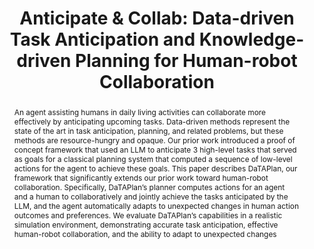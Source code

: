 ---
layout: project-page-new
title: "Anticipate & Collab: Data-driven Task Anticipation and Knowledge-driven Planning for Human-robot Collaboration"
authors:
  - name: Shivam Singh∗
    sup: 1
  - name: Karthik Swaminathan∗
    sup: 1
  - name: Raghav Arora*
    sup: 1
  - name: Ramandeep Singh
    sup: 1
  - name: Ahana Dutta
    sup: 1
  - name: Dipanjan Das
    sup: 2
  - name: Snehasis Banerjee
    sup: 2
  - name: Mohan Sridharan
    sup: 2
  - name: Madhava Krishna
    sup: 1
affiliations:
  - name: Robotics Research Center, IIIT Hyderabad, India
    link: https://robotics.iiit.ac.in
    sup: 1
  - name: TCS Research, Tata Consultancy Services, India
    link: https://www.tcs.com/
    sup: 2
  - name: School of Informatics, University of Edinburgh, UK
    link: https://informatics.ed.ac.uk/
    sup: 3
permalink: /publications/2024/Shivam_Anticipate/
abstract: "An agent assisting humans in daily living activities can collaborate more effectively by anticipating upcoming tasks. Data-driven methods represent the state of the art in task anticipation, planning, and related problems, but these methods are resource-hungry and opaque. Our prior work introduced a proof of concept framework that used an LLM to anticipate 3 high-level tasks that served as goals for a classical planning system that computed a sequence of low-level actions for the
agent to achieve these goals. This paper describes DaTAPlan, our framework that significantly extends our prior work toward human-robot collaboration. Specifically, DaTAPlan’s planner computes actions for an agent and a human to collaboratively and jointly achieve the tasks anticipated by the LLM, and the agent automatically adapts to unexpected changes in human action outcomes and preferences. We evaluate DaTAPlan’s
capabilities in a realistic simulation environment, demonstrating
accurate task anticipation, effective human-robot collaboration, and the ability to adapt to unexpected changes"
project_page: https://dataplan-hrc.github.io/
paper: https://arxiv.org/pdf/2404.03587
code: https://github.com/dataplan-hrc/DaTAPlan
supplement: https://dataplan-hrc.github.io/assets/AnticipateNCollab_SupplementaryMaterial-1.pdf
#video: https://www.youtube.com/watch?v=QW5VCDIgXus
iframe: https://www.youtube.com/embed/QW5VCDIgXus
#demo: https://anyloc.github.io/#interactive_demo

---